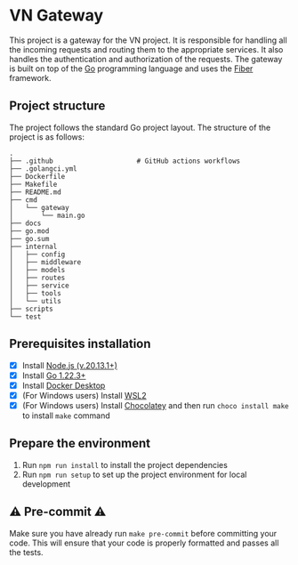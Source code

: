 # VN Gateway

This project is a gateway for the VN project. It is responsible for handling all the incoming requests and routing them
to the appropriate services. It also handles the authentication and authorization of the requests. The gateway is built
on top of the [Go](https://golang.org/) programming language and uses the [Fiber](https://gofiber.io/) framework.

## Project structure

The project follows the standard Go project layout. The structure of the project is as follows:

```
.
├── .github                     # GitHub actions workflows
├── .golangci.yml
├── Dockerfile
├── Makefile
├── README.md
├── cmd
│   └── gateway
│       └── main.go
├── docs
├── go.mod
├── go.sum
├── internal
│   ├── config
│   ├── middleware
│   ├── models
│   ├── routes
│   ├── service
│   ├── tools
│   └── utils
├── scripts
└── test
```

## Prerequisites installation

- [x] Install [Node.js (v.20.13.1+)](https://nodejs.org/en/download/)
- [x] Install [Go 1.22.3+](https://golang.org/doc/install)
- [x] Install [Docker Desktop](https://docs.docker.com/get-docker/)
- [x] (For Windows users) Install [WSL2](https://docs.microsoft.com/en-us/windows/wsl/install)
- [x] (For Windows users) Install [Chocolatey](https://chocolatey.org/install) and
  then run `choco install make` to install `make` command

## Prepare the environment

1. Run `npm run install` to install the project dependencies
2. Run `npm run setup` to set up the project environment for local development

## ⚠️ Pre-commit ⚠️

Make sure you have already run `make pre-commit` before committing your code. This will ensure that your code is
properly formatted and passes all the tests.